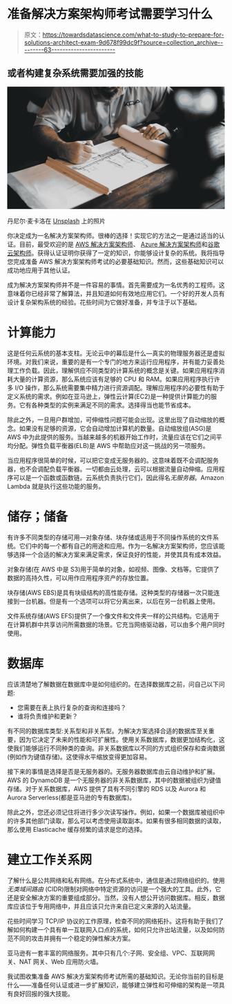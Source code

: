 # 准备解决方案架构师考试需要学习什么

> 原文：<https://towardsdatascience.com/what-to-study-to-prepare-for-solutions-architect-exam-9d678f99dc9f?source=collection_archive---------63----------------------->

## 或者构建复杂系统需要加强的技能

![](img/93e68b41a76d77885d411dbda884f163.png)

丹尼尔·麦卡洛在 [Unsplash](https://unsplash.com/s/photos/architect?utm_source=unsplash&utm_medium=referral&utm_content=creditCopyText) 上的照片

你决定成为一名解决方案架构师。很棒的选择！实现它的方法之一是通过适当的认证。目前，最受欢迎的是 [AWS 解决方案架构师](https://aws.amazon.com/certification/certified-solutions-architect-associate/)、 [Azure 解决方案架构师](https://docs.microsoft.com/en-gb/learn/certifications/azure-solutions-architect)和[谷歌云架构师](https://cloud.google.com/certification/cloud-architect)。获得认证证明你获得了一定的知识，你能够设计复杂的系统。我将指导您完成准备 AWS 解决方案架构师考试的必要基础知识。然而，这些基础知识可以成功地应用于其他认证。

成为解决方案架构师并不是一件容易的事情。首先需要成为一名优秀的工程师。这意味着你已经非常了解算法，并且知道如何有效地应用它们。一个好的开发人员有设计复杂架构系统的经验。花些时间为它做好准备，并专注于以下基础。

# 计算能力

这是任何云系统的基本支柱。无论云中的幕后是什么—真实的物理服务器还是虚拟环境。对我们来说，重要的是有一个专门的地方来运行应用程序，并有能力妥善处理工作负载。因此，理解供应不同类型的计算系统的概念是关键。如果应用程序消耗大量的计算资源，那么系统应该有足够的 CPU 和 RAM。如果应用程序执行许多 I/O 操作，那么系统需要集中精力进行资源调配。理解应用程序的必要性有助于定义系统的需求。例如在亚马逊上，弹性云计算(EC2)是一种提供计算能力的服务。它有各种类型的实例来满足不同的需求。选择得当也能节省成本。

除此之外，一旦用户群增加，可伸缩性问题可能会出现。这里出现了自动缩放的概念。如果没有足够的资源，它会自动增加计算机的数量。自动缩放组(ASG)是 AWS 中为此提供的服务。当越来越多的机器开始工作时，流量应该在它们之间平均分配。弹性负载平衡器(ELB)是 AWS 中帮助应对这一挑战的另一项服务。

当应用程序很简单的时候，可以把它变成无服务器的。这意味着既不会调配服务器，也不会调配负载平衡器。一切都由云处理，云可以根据流量自动伸缩。应用程序可以是一个函数或函数链。云系统负责执行它们，因此得名*无服务器*。Amazon Lambda 就是执行这些功能的服务。

# 储存；储备

有许多不同类型的存储可用—对象存储、块存储或适用于不同操作系统的文件系统。它们中的每一个都有自己的用途和应用。作为一名解决方案架构师，您应该能够选择一个合适的解决方案来满足需求，保证良好的性能，并使其具有成本效益。

对象存储(在 AWS 中是 S3)用于简单的对象，如视频、图像、文档等。它提供了数据的高持久性，可以用作应用程序资产的存放位置。

块存储(AWS EBS)是具有块级结构的高性能存储。这种类型的存储器一次只能连接到一台机器。但是有一个选项可以将它分离出来，以后在另一台机器上使用。

文件系统存储(AWS EFS)提供了一个像文件和文件夹一样的公共结构。它适用于在计算机群中共享访问所需数据的场景。它充当网络驱动器，可以由多个用户同时使用。

# 数据库

应该清楚地了解数据在数据库中是如何组织的。在选择数据库之前，问自己以下问题:

*   您需要在表上执行复杂的查询和连接吗？
*   谁将负责维护和更新？

有不同的数据库类型:关系型和非关系型。为解决方案选择合适的数据库至关重要，因为它决定了未来的性能和可扩展性。使用关系数据库，数据更加结构化，这使我们能够运行不同种类的查询。非关系数据库以不同的方式组织保存和查询数据(例如作为键值存储)。这使得水平缩放变得更加容易。

接下来的事情是选择是否是无服务器的。无服务器数据库由云自动维护和扩展。AWS 的 DynamoDB 是一个无服务器的非关系数据库，其中的数据被组织为键值存储。对于关系数据库，AWS 提供了具有不同引擎的 RDS 以及 Aurora 和 Aurora Serverless(都是亚马逊的专有数据库)。

除此之外，您还必须记住将进行多少次读写操作。例如，如果一个数据库被组织中的许多其他部门读取，那么可以考虑使用读取副本。如果有很多相同数据的读取，那么使用 Elasticache 缓存频繁的请求是您的选择。

# 建立工作关系网

了解什么是公共网络和私有网络。在分布式系统中，通信是通过网络组织的。使用*无类域间路由* (CIDR)限制对网络中特定资源的访问是一个强大的工具。此外，它还是安全解决方案的重要组成部分。当然，没有人想公开访问数据库。相反，数据库应该位于专用网络中，并且应该只允许来自已定义来源的入站流量。

花些时间学习 TCP/IP 协议的工作原理，检查不同的网络拓扑。这将有助于我们了解如何构建一个具有单一互联网入口点的系统，如何只允许出站流量，以及如何防范不同的攻击并拥有一个稳定的弹性解决方案。

亚马逊有一套丰富的网络服务。其中只有几个:子网、安全组、VPC、互联网网关、NAT 网关、Web 应用防火墙。

我试图收集准备 AWS 解决方案架构师考试所需的基础知识。无论你当前的目标是什么——准备任何认证或进一步扩展知识，能够建立弹性和可伸缩的架构是一项具有良好回报的强大技能。